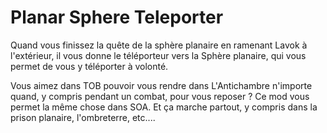 # Planar Sphere Teleporter

Quand vous finissez la quête de la sphère planaire en ramenant Lavok à l'extérieur, il vous donne le téléporteur vers la Sphère planaire, qui vous permet de vous y téléporter à volonté.

Vous aimez dans TOB pouvoir vous rendre dans L'Antichambre n'importe quand, y compris pendant un combat, pour vous reposer ? Ce mod vous permet la même chose dans SOA. Et ça marche partout, y compris dans la prison planaire, l'ombreterre, etc....
